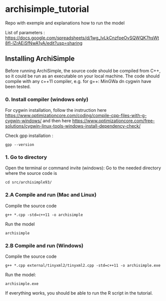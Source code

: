 # archisimple_tutorial
Repo with exemple and explanations how to run the model

List of parameters : https://docs.google.com/spreadsheets/d/1wg_lvLkCnzfpeOvSQWQK7hsWt8fl-IZrAEiSfNwA1yA/edit?usp=sharing


## Installing ArchiSimple
Before running ArchiSimple, the source code should be compiled from C++, so it could be run as an executable on your local machine. 
The code should compile with any c++11 compiler, e.g. for g++: MinGWa dn cygwin have been tested.

### 0. Install compiler (windows only)

For cygwin installation, follow the instruction here https://www.optimizationcore.com/coding/compile-cpp-files-with-g-cygwin-windows/ and then here https://www.optimizationcore.com/free-solutions/cygwin-linux-tools-windows-install-dependency-check/

Check gpp installation : 

    gpp --version

### 1. Go to directory
Open the terminal or command invite (windows):
Go to the needed directory where the source code is
  
    cd src/archisimple93/
 
### 2.A Compile and run (Mac and Linux)
Compile the source code
  
    g++ *.cpp -std=c++11 -o archisimple   
  
Run the model
  
    archisimple   


### 2.B Compile and run (Windows)
Compile the source code

    g++ *.cpp external/tinyxml2/tinyxml2.cpp -std=c++11 -o archisimple.exe   

Run the model:

    archisimple.exe
    
    
If everything works, you should be able to run the R script in the tutorial.
